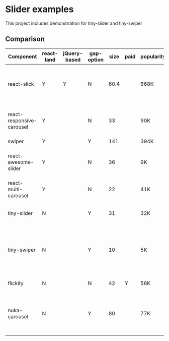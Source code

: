 # Slider examples

This project includes demonstration for tiny-slider and tiny-swiper

## Comparison

| Component                 | react-land | jQuery-based | gap-option | size | paid | popularity | types-available | comments                                                                                                    |
|---------------------------|------------|--------------|------------|------|------|------------|-----------------|-------------------------------------------------------------------------------------------------------------|
| react-slick               | Y          | Y            | N          | 60.4 |      | 668K       |                 | No gap/gutter/space feature. Bug reported related to choppiness on iOS                                      |
| react-responsive-carousel | Y          |              | N          | 33   |      | 90K        |                 | Bad documentation. Except of gap all other features are supported.                                          |
| swiper                    | Y          |              | Y          | 141  |      | 394K       |                 | Works great !!!                                                                                             |
| react-awesome-slider      | Y          |              | N          | 36   |      | 9K         |                 | Fancy slider without much support like speed, space, friction                                               |
| react-multi-carousel      | Y          |              | N          | 22   |      | 41K        |                 | Bugs on iPhone                                                                                              |
| tiny-slider               | N          |              | Y          | 31   |      | 32K        |                 | Adds padding-right for gutter instead of margins.                                                           |
| tiny-swiper               | N          |              | Y          | 10   |      | 5K         |                 | Bugs related to responsiveness, clicking in navigation takes to last item, slide width decreases on refresh |
| flickity                  | N          |              | N          | 42   | Y    | 56K        |                 | Purchase commercial license.                                                                                |
| nuka-carousel             | N          |              | Y          | 80   |      | 77K        | Y               | Library by Formidable Labs. Bug related to wrap-around hastening the swiping.                               |
|                           |            |              |            |      |      |            |                 |                                                                                                             |

